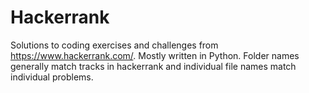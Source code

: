 # Hackerrank
Solutions to coding exercises and challenges from https://www.hackerrank.com/. Mostly written in Python. Folder names generally match tracks in hackerrank and individual file names match individual problems.


